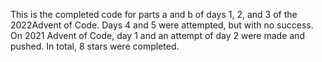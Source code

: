 This is the completed code for parts a and b of days 1, 2, and 3 
of the 2022Advent of Code. Days 4 and 5 were attempted, but with
no success. On 2021 Advent of Code, day 1 and an attempt of day 2 
were made and pushed. In total, 8 stars were completed.
